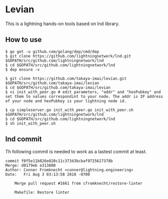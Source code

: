 # Levian

This is a lightning hands-on tools based on lnd library.

## How to use

```
$ go get -u github.com/golang/dep/cmd/dep
$ git clone https://github.com/lightningnetwork/lnd.git $GOPATH/src/github.com/lightningnetwork/lnd
$ cd $GOPATH/src/github.com/lightningnetwork/lnd
$ dep ensure -v

$ git clone https://github.com/takaya-imai/levian.git $GOPATH/src/github.com/takaya-imai/levian
$ cd $GOPATH/src/github.com/takaya-imai/levian
$ vi init_with_peer.go # edit parameters, "addr" and "hexPubkey" and set them to values correspondint to your node. The addr is IP address of your node and hexPubkey is your lightning node id.

$ cp simpleserver.go init_with_peer.go init_with_peer.sh $GOPATH/src/github.com/lightningnetwork/lnd
$ cd $GOPATH/src/github.com/lightningnetwork/lnd
$ sh init_with_peer.sh
```

## lnd commit

Th following commit is needed to work as a lastest commit at least.

```
commit f0f5e11b826e020c11c37343bcbaf9725627378b
Merge: d0179eb e313800
Author: Conner Fromknecht <conner@lightning.engineering>
Date:   Fri Aug 3 03:13:58 2018 -0700

    Merge pull request #1661 from cfromknecht/restore-linter

    Makefile: Restore linter
```
